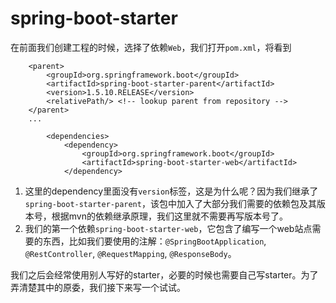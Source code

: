 # spring-boot-starter
在前面我们创建工程的时候，选择了依赖`Web`，我们打开`pom.xml`，将看到
```
	<parent>
		<groupId>org.springframework.boot</groupId>
		<artifactId>spring-boot-starter-parent</artifactId>
		<version>1.5.10.RELEASE</version>
		<relativePath/> <!-- lookup parent from repository -->
	</parent>
	...
	
		<dependencies>
    		<dependency>
    			<groupId>org.springframework.boot</groupId>
    			<artifactId>spring-boot-starter-web</artifactId>
    		</dependency>
```

1. 这里的dependency里面没有`version`标签，这是为什么呢？因为我们继承了`spring-boot-starter-parent`，该包中加入了大部分我们需要的依赖包及其版本号，根据mvn的依赖继承原理，我们这里就不需要再写版本号了。
1. 我们的第一个依赖`spring-boot-starter-web`，它包含了编写一个web站点需要的东西，比如我们要使用的注解：`@SpringBootApplication`, `@RestController`, `@RequestMapping`, `@ResponseBody`。

我们之后会经常使用别人写好的starter，必要的时候也需要自己写starter。为了弄清楚其中的原委，我们接下来写一个试试。

